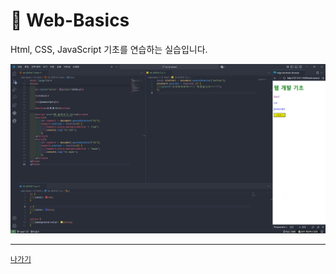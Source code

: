 # 📑 Web-Basics 

Html, CSS, JavaScript 기초를 연습하는 실습입니다.

![](/resources/web-basics.png)

---
[`나가기`](../)
